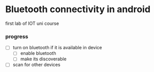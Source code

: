 # Bluetooth connectivity in android

first lab of IOT uni course

### progress

- [ ] turn on bluetooth if it is available in device
  - [ ] enable bluetooth
  - [ ] make its discoverable
- [ ] scan for other devices
